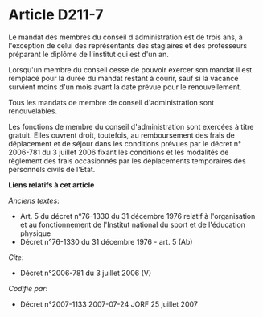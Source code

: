 # Article D211-7

Le mandat des membres du conseil d'administration est de trois ans, à l'exception de celui des représentants des stagiaires
et des professeurs préparant le diplôme de l'institut qui est d'un an. 

Lorsqu'un membre du conseil cesse de pouvoir exercer son mandat il est remplacé pour la durée du mandat restant à courir,
sauf si la vacance survient moins d'un mois avant la date prévue pour le renouvellement. 

Tous les mandats de membre de conseil d'administration sont renouvelables. 

Les fonctions de membre du conseil d'administration sont exercées à titre gratuit. Elles ouvrent droit, toutefois, au
remboursement des frais de déplacement et de séjour dans les conditions prévues par le décret n° 2006-781 du 3 juillet 2006
fixant les conditions et les modalités de règlement des frais occasionnés par les déplacements temporaires des personnels
civils de l'Etat.

**Liens relatifs à cet article**

_Anciens textes_:

  - Art. 5 du décret n°76-1330 du 31 décembre 1976 relatif à l'organisation et au fonctionnement de l'Institut national du sport et de l'éducation physique
  - Décret n°76-1330 du 31 décembre 1976 - art. 5 (Ab)

_Cite_:

  - Décret n°2006-781 du 3 juillet 2006 (V)

_Codifié par_:

  - Décret n°2007-1133 2007-07-24 JORF 25 juillet 2007
